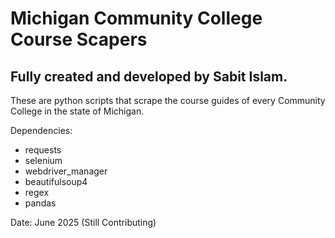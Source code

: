 # Michigan Community College Course Scapers
## Fully created and developed by Sabit Islam.

These are python scripts that scrape the course guides of every Community College in the state of Michigan.

Dependencies:
- requests
- selenium
- webdriver_manager
- beautifulsoup4
- regex
- pandas

Date: June 2025 (Still Contributing)